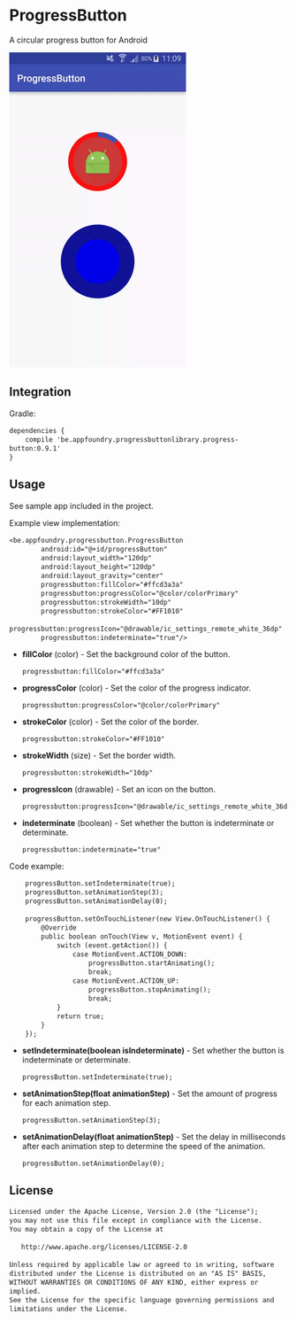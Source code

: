 # ProgressButton
A circular progress button for Android

![](screenshots/screenshot.gif)

## Integration
Gradle:
```
dependencies {
    compile 'be.appfoundry.progressbuttonlibrary.progress-button:0.9.1'
}
```

## Usage
See sample app included in the project.

Example view implementation:
```
<be.appfoundry.progressbutton.ProgressButton
        android:id="@+id/progressButton"
        android:layout_width="120dp"
        android:layout_height="120dp"
        android:layout_gravity="center"
        progressbutton:fillColor="#ffcd3a3a"
        progressbutton:progressColor="@color/colorPrimary"
        progressbutton:strokeWidth="10dp"
        progressbutton:strokeColor="#FF1010"
        progressbutton:progressIcon="@drawable/ic_settings_remote_white_36dp"
        progressbutton:indeterminate="true"/>
```

* **fillColor** (color) - Set the background color of the button.

    ```
    progressbutton:fillColor="#ffcd3a3a"
    ```
    
* **progressColor** (color) - Set the color of the progress indicator.

    ```
    progressbutton:progressColor="@color/colorPrimary"
    ```
    
* **strokeColor** (color) - Set the color of the border.

    ```
    progressbutton:strokeColor="#FF1010"
    ```
    
* **strokeWidth** (size) - Set the border width.

    ```
    progressbutton:strokeWidth="10dp"
    ```
    
* **progressIcon** (drawable) - Set an icon on the button.

    ```
    progressbutton:progressIcon="@drawable/ic_settings_remote_white_36dp"
    ```
    
* **indeterminate** (boolean) - Set whether the button is indeterminate or determinate.

    ```
    progressbutton:indeterminate="true"
    ```

Code example:
```
    progressButton.setIndeterminate(true);
    progressButton.setAnimationStep(3);
    progressButton.setAnimationDelay(0);

    progressButton.setOnTouchListener(new View.OnTouchListener() {
        @Override
        public boolean onTouch(View v, MotionEvent event) {
            switch (event.getAction()) {
                case MotionEvent.ACTION_DOWN:
                    progressButton.startAnimating();
                    break;
                case MotionEvent.ACTION_UP:
                    progressButton.stopAnimating();
                    break;
            }
            return true;
        }
    });
```

* **setIndeterminate(boolean isIndeterminate)** - Set whether the button is indeterminate or determinate.

    ```
    progressButton.setIndeterminate(true);
    ```
    
* **setAnimationStep(float animationStep)** - Set the amount of progress for each animation step.

    ```
    progressButton.setAnimationStep(3);
    ```

* **setAnimationDelay(float animationStep)** - Set the delay in milliseconds after each animation step to determine the speed of the animation.

    ```
    progressButton.setAnimationDelay(0);
    ```

## License
```
Licensed under the Apache License, Version 2.0 (the "License");
you may not use this file except in compliance with the License.
You may obtain a copy of the License at

   http://www.apache.org/licenses/LICENSE-2.0

Unless required by applicable law or agreed to in writing, software
distributed under the License is distributed on an "AS IS" BASIS,
WITHOUT WARRANTIES OR CONDITIONS OF ANY KIND, either express or implied.
See the License for the specific language governing permissions and
limitations under the License.
```
